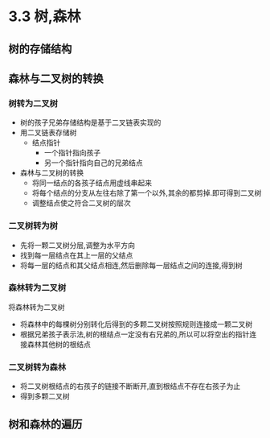 # 3.3 树,森林

## 树的存储结构

## 森林与二叉树的转换

### 树转为二叉树
- 树的孩子兄弟存储结构是基于二叉链表实现的
- 用二叉链表存储树
  - 结点指针
    - 一个指针指向孩子
    - 另一个指针指向自己的兄弟结点
- 森林与二叉树的转换
  - 将同一结点的各孩子结点用虚线串起来
  - 将每个结点的分支从左往右除了第一个以外,其余的都剪掉.即可得到二叉树
  - 调整结点使之符合二叉树的层次

### 二叉树转为树
- 先将一颗二叉树分层,调整为水平方向
- 找到每一层结点在其上一层的父结点
- 将每一层的结点和其父结点相连,然后删除每一层结点之间的连接,得到树

### 森林转为二叉树
将森林转为二叉树
- 将森林中的每棵树分别转化后得到的多颗二叉树按照规则连接成一颗二叉树
- 根据兄弟孩子表示法,树的根结点一定没有右兄弟的,所以可以将空出的指针连接森林其他树的根结点

### 二叉树转为森林
- 将二叉树根结点的右孩子的链接不断断开,直到根结点不存在右孩子为止
- 得到多颗二叉树

## 树和森林的遍历

